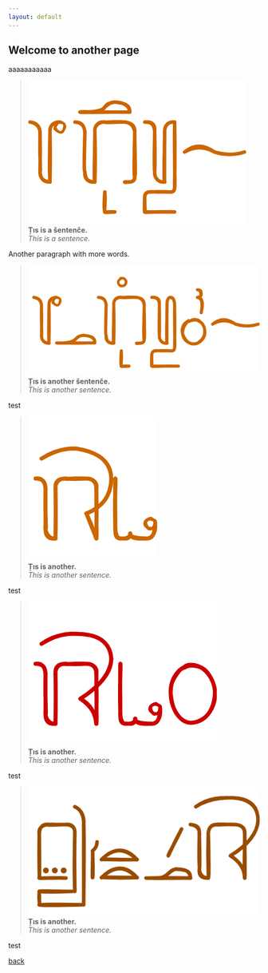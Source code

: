 ```yaml
---
layout: default
---
```


## Welcome to another page

aaaaaaaaaaa

> ![](assets/images/a.png)\
> **Țıs is a šentenče.**\
> _This is a sentence._

Another paragraph with more words.

> ![](assets/images/b.png)\
> **Țıs is another šentenče.**\
> _This is another sentence._

test

> ![](assets/images/c.png)\
> **Țıs is another.**\
> _This is another sentence._

test

> ![](assets/images/d.png)\
> **Țıs is another.**\
> _This is another sentence._

test

> ![](assets/images/e.png)\
> **Țıs is another.**\
> _This is another sentence._

test

[back](./)
